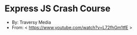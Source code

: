 # Express JS Crash Course

* By: Traversy Media
* From: < https://www.youtube.com/watch?v=L72fhGm1tfE >
